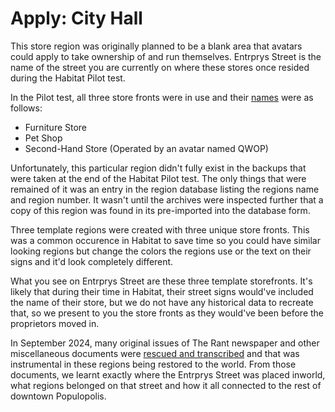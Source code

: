 

#  Apply: City Hall 

This store region was originally planned to be a blank area that avatars could apply to take ownership of and run themselves. Entrprys Street is the name of the street you are currently on where these stores once resided during the Habitat Pilot test.

In the Pilot test, all three store fronts were in use and their [names](https://frandallfarmer.github.io/neohabitat-doc/docs/historical/Text/text-03231988-rant-vol2-no10.json.html) were as follows:

* Furniture Store
* Pet Shop
* Second-Hand Store (Operated by an avatar named QWOP)

Unfortunately, this particular region didn't fully exist in the backups that were taken at the end of the Habitat Pilot test. The only things that were remained of it was an entry in the region database listing the regions name and region number. It wasn't until the archives were inspected further that a copy of this region was found in its pre-imported into the database form.

Three template regions were created with three unique store fronts. This was a common occurence in Habitat to save time so you could have similar looking regions but change the colors the regions use or the text on their signs and it'd look completely different.

What you see on Entrprys Street are these three template storefronts. It's likely that during their time in Habitat, their street signs would've included the name of their store, but we do not have any historical data to recreate that, so we present to you the store fronts as they would've been before the proprietors moved in.

 In September 2024, many original issues of The Rant newspaper and other miscellaneous documents were [rescued and transcribed](https://frandallfarmer.github.io/neohabitat-doc/docs/historical/Text/text-savingthepasttextrestoration.json.html) and that was instrumental in these regions being restored to the world. From those documents, we learnt exactly where the Entrprys Street was placed inworld, what regions belonged on that street and how it all connected to the rest of downtown Populopolis.

